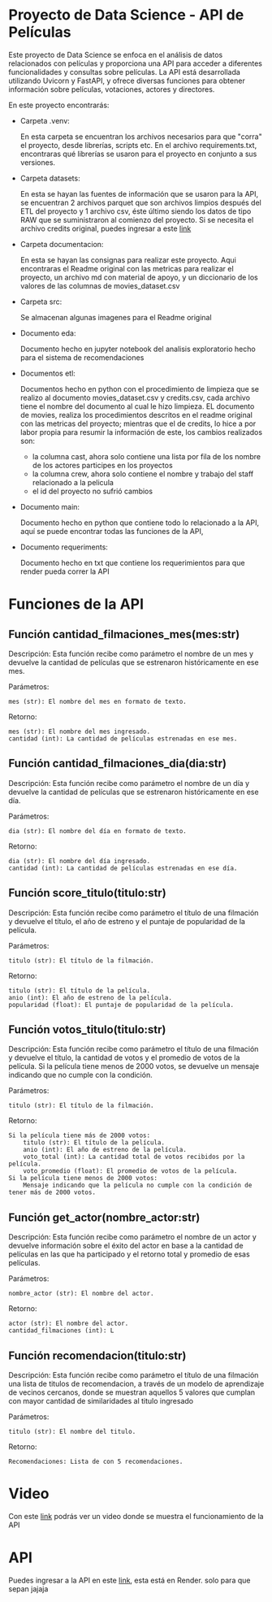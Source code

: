 # Proyecto de Data Science - API de Películas

Este proyecto de Data Science se enfoca en el análisis de datos relacionados con películas y proporciona una API para acceder a diferentes funcionalidades y consultas sobre películas. La API está desarrollada utilizando Uvicorn y FastAPI, y ofrece diversas funciones para obtener información sobre películas, votaciones, actores y directores.

En este proyecto encontrarás:

- Carpeta .venv:

    En esta carpeta se encuentran los archivos necesarios para que "corra" el proyecto, desde librerías, scripts etc. En el archivo requirements.txt, encontraras qué librerías se usaron para el proyecto en conjunto a sus versiones.

- Carpeta datasets:

    En esta se hayan las fuentes de información que se usaron para la API, se encuentran 2 archivos parquet que son archivos limpios después del ETL del proyecto y 1 archivo csv, éste último siendo los datos de tipo RAW que se suministraron al comienzo del proyecto.
    Si se necesita el archivo credits original, puedes ingresar a este [link](https://drive.google.com/drive/folders/1nvSjC2JWUH48o3pb8xlKofi8SNHuNWeu)


- Carpeta documentacion:

    En esta se hayan las consignas para realizar este proyecto. Aqui encontraras el Readme original con las metricas para realizar el proyecto, un archivo md con material de apoyo, y un diccionario de los valores de las columnas de movies_dataset.csv


- Carpeta src:

    Se almacenan algunas imagenes para el Readme original


- Documento eda:

    Documento hecho en jupyter notebook del analisis exploratorio hecho para el sistema de recomendaciones


- Documentos etl:

    Documentos hecho en python con el procedimiento de limpieza que se realizo al documento movies_dataset.csv y credits.csv, cada archivo tiene el nombre del documento al cual le hizo limpieza. EL documento de movies, realiza los procedimientos descritos en el readme original con las metricas del proyecto; mientras que el de credits, lo hice a por labor propia para resumir la información de este, los cambios realizados son:
    - la columna cast, ahora solo contiene una lista por fila de los nombre de los actores participes en los proyectos
    - la columna crew, ahora solo contiene el nombre y trabajo del staff relacionado a la pelicula
    - el id del proyecto no sufrió cambios

- Documento main:

    Documento hecho en python que contiene todo lo relacionado a la API, aquí se puede encontrar todas las funciones de la API, 

- Documento requeriments:

    Documento hecho en txt que contiene los requerimientos para que render pueda correr la API


# Funciones de la API

## Función cantidad_filmaciones_mes(mes:str)

Descripción: Esta función recibe como parámetro el nombre de un mes y devuelve la cantidad de películas que se estrenaron históricamente en ese mes.

Parámetros:

    mes (str): El nombre del mes en formato de texto.

Retorno:

    mes (str): El nombre del mes ingresado.
    cantidad (int): La cantidad de películas estrenadas en ese mes.

## Función cantidad_filmaciones_dia(dia:str)

Descripción: Esta función recibe como parámetro el nombre de un día y devuelve la cantidad de películas que se estrenaron históricamente en ese día.

Parámetros:

    dia (str): El nombre del día en formato de texto.

Retorno:

    dia (str): El nombre del día ingresado.
    cantidad (int): La cantidad de películas estrenadas en ese día.

## Función score_titulo(titulo:str)

Descripción: Esta función recibe como parámetro el título de una filmación y devuelve el título, el año de estreno y el puntaje de popularidad de la película.

Parámetros:

    titulo (str): El título de la filmación.

Retorno:

    titulo (str): El título de la película.
    anio (int): El año de estreno de la película.
    popularidad (float): El puntaje de popularidad de la película.

## Función votos_titulo(titulo:str)

Descripción: Esta función recibe como parámetro el título de una filmación y devuelve el título, la cantidad de votos y el promedio de votos de la película. Si la película tiene menos de 2000 votos, se devuelve un mensaje indicando que no cumple con la condición.

Parámetros:

    titulo (str): El título de la filmación.

Retorno:

    Si la película tiene más de 2000 votos:
        titulo (str): El título de la película.
        anio (int): El año de estreno de la película.
        voto_total (int): La cantidad total de votos recibidos por la película.
        voto_promedio (float): El promedio de votos de la película.
    Si la película tiene menos de 2000 votos:
        Mensaje indicando que la película no cumple con la condición de tener más de 2000 votos.

## Función get_actor(nombre_actor:str)

Descripción: Esta función recibe como parámetro el nombre de un actor y devuelve información sobre el éxito del actor en base a la cantidad de películas en las que ha participado y el retorno total y promedio de esas películas.

Parámetros:

    nombre_actor (str): El nombre del actor.

Retorno:

    actor (str): El nombre del actor.
    cantidad_filmaciones (int): L

## Función recomendacion(titulo:str)

Descripción: Esta función recibe como parámetro el título de una filmación una lista de titulos de recomendacion, a través de un modelo de aprendizaje de vecinos cercanos, donde se muestran aquellos 5 valores que cumplan con mayor cantidad de similaridades al titulo ingresado

Parámetros:

    titulo (str): El nombre del titulo.

Retorno:

    Recomendaciones: Lista de con 5 recomendaciones.


# Video

Con este [link](www.youtube.com) podrás ver un video donde se muestra el funcionamiento de la API


# API

Puedes ingresar a la API en este [link](https://proyecto-individual-1-upjh.onrender.com), esta está en Render. solo para que sepan jajaja


